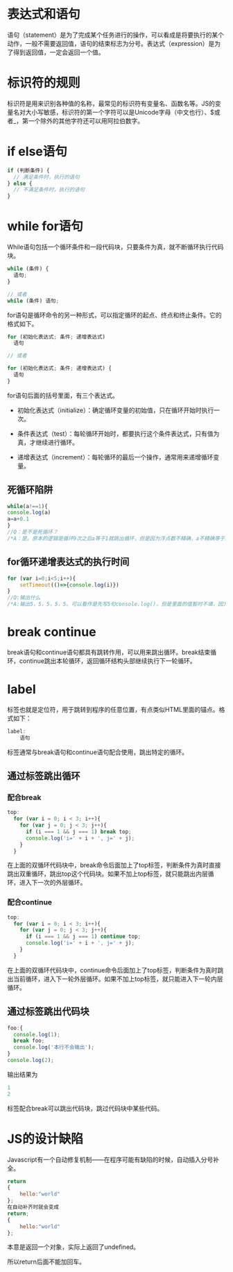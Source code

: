 # 表达式和语句

语句（statement）是为了完成某个任务进行的操作，可以看成是将要执行的某个动作，一般不需要返回值，语句的结束标志为分号。表达式（expression）是为了得到返回值，一定会返回一个值。

# 标识符的规则

标识符是用来识别各种值的名称，最常见的标识符有变量名、函数名等。JS的变量名对大小写敏感，标识符的第一个字符可以是Unicode字母（中文也行）、$或者_，第一个除外的其他字符还可以用阿拉伯数字。

# if else语句

```javascript
if (判断条件) {
  // 满足条件时，执行的语句
} else {
  // 不满足条件时，执行的语句
}
```

# while for语句

While语句包括一个循环条件和一段代码块，只要条件为真，就不断循环执行代码块。

```javascript
while (条件) {
  语句;
}

// 或者
while (条件) 语句;
```

for语句是循环命令的另一种形式，可以指定循环的起点、终点和终止条件。它的格式如下。

```javascript
for (初始化表达式; 条件; 递增表达式)
  语句

// 或者

for (初始化表达式; 条件; 递增表达式) {
  语句
}
```

for语句后面的括号里面，有三个表达式。

- 初始化表达式（initialize）：确定循环变量的初始值，只在循环开始时执行一次。
- 条件表达式（test）：每轮循环开始时，都要执行这个条件表达式，只有值为真，才继续进行循环。

- 递增表达式（increment）：每轮循环的最后一个操作，通常用来递增循环变量。

## 死循环陷阱

```javascript
while(a!==1){
console.log(a)
a=a+0.1
}
//Q：是不是死循环？
/*A：是。原本的逻辑是循环9次之后a等于1就跳出循环，但是因为浮点数不精确，a不精确等于1，一直执行下去。*/
```

## for循环递增表达式的执行时间

```javascript
for (var i=0;i<5;i++){
	setTimeout(()=>{console.log(i)})
}
//Q:输出什么
/*A:输出5，5，5，5，5。可以看作是先写5句console.log()，但是里面的值暂时不填，因为setTimeout意思是过一会儿再执行，等for循环运行完毕，再把i的值填进这5句console.log()里面，这时i的值为5，所以输出5次5。*/
```

# break continue

break语句和continue语句都具有跳转作用，可以用来跳出循环。break结束循环，continue跳出本轮循环，返回循环结构头部继续执行下一轮循环。

# label

标签也就是定位符，用于跳转到程序的任意位置，有点类似HTML里面的锚点。格式如下：

```javascript
label:
	语句
```

标签通常与break语句和continue语句配合使用，跳出特定的循环。

## 通过标签跳出循环

### 配合break

```javascript
top:
  for (var i = 0; i < 3; i++){
    for (var j = 0; j < 3; j++){
      if (i === 1 && j === 1) break top;
      console.log('i=' + i + ', j=' + j);
    }
  }
```

在上面的双循环代码块中，break命令后面加上了top标签，判断条件为真时直接跳出双重循环，跳出top这个代码块。如果不加上top标签，就只能跳出内层循环，进入下一次的外层循环。

### 配合continue

```javascript
top:
  for (var i = 0; i < 3; i++){
    for (var j = 0; j < 3; j++){
      if (i === 1 && j === 1) continue top;
      console.log('i=' + i + ', j=' + j);
    }
  }
```

在上面的双循环代码块中，continue命令后面加上了top标签，判断条件为真时跳出当前循环，进入下一轮外层循环。如果不加上top标签，就只能进入下一轮内层循环。

## 通过标签跳出代码块

```javascript
foo:{
  console.log(1);
  break foo;
  console.log('本行不会输出');
}
console.log(2);
```

输出结果为

```javascript
1
2
```

标签配合break可以跳出代码块，跳过代码块中某些代码。

# JS的设计缺陷

Javascript有一个自动修复机制——在程序可能有缺陷的时候，自动插入分号补全。

```javascript
return
{
    hello:"world"
};
在自动补齐时就会变成
return;
{
    hello:"world"
};
```

本意是返回一个对象，实际上返回了undefined。

所以return后面不能加回车。